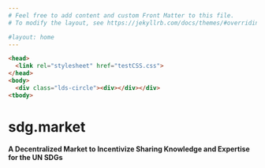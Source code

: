 ```yaml
---
# Feel free to add content and custom Front Matter to this file.
# To modify the layout, see https://jekyllrb.com/docs/themes/#overriding-theme-defaults

#layout: home
---
```


```HTML
<head>
  <link rel="stylesheet" href="testCSS.css">
</head>
<body>
  <div class="lds-circle"><div></div></div>
<tbody>
```

# sdg.market

**A Decentralized Market to Incentivize Sharing Knowledge and Expertise for the UN SDGs**
